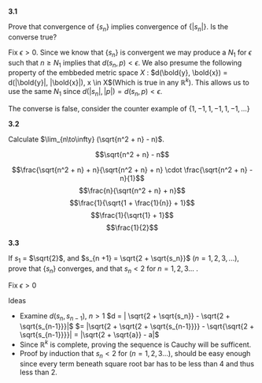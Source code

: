 **3.1**

Prove that convergence of $\{s_n\}$ implies convergence of $\{|s_n|\}$. Is the converse true?

<!-- Consider a convergent sequence $\{s_n\}$. Since $\{s_n\}$ is convergent we know for any $\epsilon > 0$ there is an integer $N$ such that $n \geq N$ implies that $d(p_n, p ) < \epsilon$, where $p$ is the point of convergence.  Consider then an epsilon $\epsilon_1$ for $\{|s_n|\}$.  Consider any two points of $\{s_n\}$, $s_n$ and $s_{n+1}$ consider then $d = d(s_n, s_{n + 1})$. -->

Fix $\epsilon > 0$.  Since we know that $\{s_n\}$ is convergent we may produce a $N_1$ for $\epsilon$ such that $n \geq N_1$ implies that $d(s_n, p ) < \epsilon$. We also presume the following property of the embbeded metric space $X$ : $d(\bold{y}, \bold{x}) = d(|\bold{y}|, |\bold{x}|), x \in X$(Which is true in any $\mathbb{R}^k$). This allows us to use the same $N_1$ since $d(|s_n|, |p|) = d(s_n, p ) < \epsilon$.

The converse is false, consider the counter example of $\{ 1, -1, 1, -1, 1, -1, ... \}$ 

**3.2**

Calculate $\lim_{n\to\infty} (\sqrt{n^2 + n} - n)$.

$$\sqrt{n^2 + n} - n$$

$$\frac{\sqrt{n^2 + n} + n}{\sqrt{n^2 + n} + n} \cdot \frac{\sqrt{n^2 + n} - n}{1}$$
$$\frac{n}{\sqrt{n^2 + n} + n}$$
$$\frac{1}{\sqrt{1 + \frac{1}{n}} + 1}$$
$$\frac{1}{\sqrt{1} + 1}$$
$$\frac{1}{2}$$

**3.3**

If $s_1$ = $\sqrt{2}$, and $s_{n +1} = \sqrt{2 + \sqrt{s_n}}$ $(n= 1, 2, 3, ...),$ prove that $\{s_n\}$ converges, and that $s_n < 2$ for $n = 1,2,3...$ .

Fix $\epsilon > 0$

Ideas

* Examine $d(s_n, s_{n - 1})$, $n > 1$ $d = | \sqrt{2 + \sqrt{s_n}} - \sqrt{2 + \sqrt{s_{n-1}}}|$ $= |\sqrt{2 + \sqrt{2 + \sqrt{s_{n-1}}}} - \sqrt{\sqrt{2 + \sqrt{s_{n-1}}}}| = |\sqrt{2 + \sqrt{a}} - a|$
* Since $\mathbb{R}^k$ is complete, proving the sequence is Cauchy will be sufficent.
* Proof by induction that $s_n < 2$ for $(n = 1,2,3...)$, should be easy enough since every term beneath square root bar has to be less than 4 and thus less than 2.

